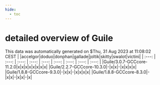 ```yaml
---
hide:
  - toc
---
```


detailed overview of Guile
==========================


This data was automatically generated on $Thu, 31 Aug 2023 at 11:08:02 CEST
| |accelgor|doduo|donphan|gallade|joltik|skitty|swalot|victini|
| :---: | :---: | :---: | :---: | :---: | :---: | :---: | :---: | :---: |
|Guile/3.0.7-GCCcore-11.2.0|x|x|x|x|x|x|x|x|
|Guile/2.2.7-GCCcore-10.3.0|-|x|x|-|x|x|x|x|
|Guile/1.8.8-GCCcore-9.3.0|-|x|x|-|x|x|x|x|
|Guile/1.8.8-GCCcore-8.3.0|-|x|x|-|x|x|-|x|
